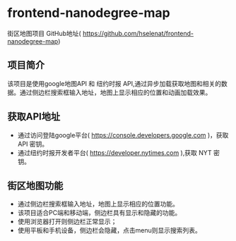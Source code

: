 # frontend-nanodegree-map
街区地图项目
GitHub地址( https://github.com/hselenat/frontend-nanodegree-map)

## 项目简介
该项目是使用google地图API 和 纽约时报 API,通过异步加载获取地图和相关的数据。通过侧边栏搜索框输入地址，地图上显示相应的位置和动画加载效果。

## 获取API地址
* 通过访问登陆google平台( https://console.developers.google.com )，获取 API 密钥。
* 通过纽约时报开发者平台( https://developer.nytimes.com ),获取 NYT 密钥。

## 街区地图功能
* 通过侧边栏搜索框输入地址，地图上显示相应的位置功能。
* 该项目适合PC端和移动端，侧边栏具有显示和隐藏的功能。
* 使用浏览器打开则侧边栏正常显示；
* 使用平板和手机设备，侧边栏会隐藏，点击menu则显示搜索列表。